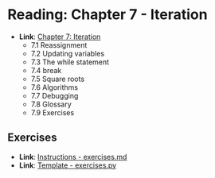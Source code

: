
# Reading: Chapter 7 - Iteration
- **Link**: [Chapter 7: Iteration](https://greenteapress.com/thinkpython2/html/thinkpython2008.html)
  - 7.1 Reassignment
  - 7.2 Updating variables
  - 7.3 The while statement
  - 7.4 break
  - 7.5 Square roots
  - 7.6 Algorithms
  - 7.7 Debugging
  - 7.8 Glossary
  - 7.9 Exercises

## Exercises
  - **Link**: [Instructions - exercises.md](./exercises.md)
  - **Link**: [Template - exercises.py](./exercises.py)
